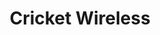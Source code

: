 ---
title: "Cricket Wireless"
url: /san-antonio/cricket-wireless-southeast-military-drive/
shop: Handy
---